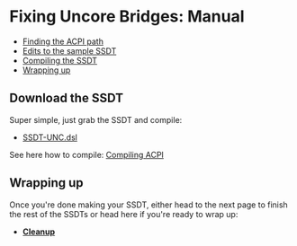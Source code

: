 # Fixing Uncore Bridges: Manual

* [Finding the ACPI path](#finding-the-acpi-path)
* [Edits to the sample SSDT](#edits-to-the-sample-ssdt)
* [Compiling the SSDT](#compiling-the-ssdt)
* [Wrapping up](#wrapping-up)

## Download the SSDT

Super simple, just grab the SSDT and compile:

* [SSDT-UNC.dsl](https://github.com/acidanthera/OpenCorePkg/blob/master/Docs/AcpiSamples/SSDT-UNC.dsl)


See here how to compile: [Compiling ACPI](/Manual/compile.md)

## Wrapping up

Once you're done making your SSDT, either head to the next page to finish the rest of the SSDTs or head here if you're ready to wrap up:

* [**Cleanup**](/cleanup.md)
